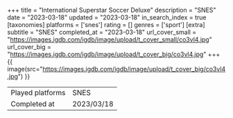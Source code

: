 +++
title = "International Superstar Soccer Deluxe"
description = "SNES"
date = "2023-03-18"
updated = "2023-03-18"
in_search_index = true
[taxonomies]
platforms = ['snes']
rating = []
genres = ['sport']
[extra]
subtitle = "SNES"
completed_at = "2023-03-18"
url_cover_small = "https://images.igdb.com/igdb/image/upload/t_cover_small/co3vl4.jpg"
url_cover_big = "https://images.igdb.com/igdb/image/upload/t_cover_big/co3vl4.jpg"
+++
{{ image(src="https://images.igdb.com/igdb/image/upload/t_cover_big/co3vl4.jpg") }}

|              |            |
| ------------ | ---------- |
| Played platforms    | SNES |
| Completed at | 2023/03/18 |

